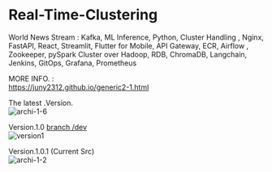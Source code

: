 # Real-Time-Clustering
World News Stream : Kafka, ML Inference, Python, Cluster Handling , Nginx, FastAPI, React, Streamlit, Flutter for Mobile, API Gateway, ECR, Airflow , Zookeeper, pySpark Cluster over Hadoop, RDB, ChromaDB, Langchain, Jenkins, GitOps, Grafana, Prometheus





MORE INFO. : \
https://juny2312.github.io/generic2-1.html 




The latest .Version. \
![archi-1-6](https://github.com/Juny2312/Real-Time-Clustering/assets/121748398/cb17afaa-3ec5-4f38-85a9-1852b4639356)





Version.1.0 
[branch /dev](https://github.com/Juny2312/Real-Time-Clustering/tree/dev) \
![version1](https://github.com/Juny2312/Real-Time-Clustering/assets/121748398/a3ba8a94-a8c1-4b90-bb00-94fbe8fd76ca) 



Version.1.0.1 (Current Src) \
![archi-1-2](https://github.com/Juny2312/Real-Time-Clustering/assets/121748398/1d5c970b-b42d-4420-9992-da58c11b89e6)













